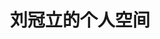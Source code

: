 ---
layout: home

title: 刘冠立的个人空间

hero:
  name: 刘冠立
  text: 我的个人主页
  tagline: 事能知足心常泰，人到无求品自高
  image:
    # src: /images/logo.png
    alt: clock
  actions:
    - theme: brand
      text: 学习笔记
      link: /guides/notes/docx/welcome
    - theme: alt
      text: 实用工具
      link: /guides/tools/convert/image2base64

features:
  - icon: 
      src: /icons/photo-icon.svg
    title: 我的相册
    details: 生活点滴 精彩记录
    link: /guides/photos/刘芸宁-小宝出世
    linkText: 点击进入
---